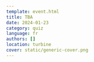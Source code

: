 ```yaml
---
template: event.html
title: TBA
date: 2024-01-23
category: quiz
language: fr
authors: []
location: turbine
cover: static/generic-cover.png
---
```

